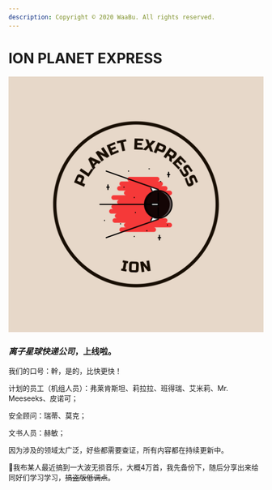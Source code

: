 ```yaml
---
description: Copyright © 2020 WaaBu. All rights reserved.
---
```


# ION PLANET EXPRESS



![](.gitbook/assets/chinese-cuisine-restaurant-logo-maker-1665c-1.png)

### _离子星球快递公司_，上线啦。

我们的口号：幹，是的，比快更快！

计划的员工（机组人员）：弗莱肯斯坦、莉拉拉、班得瑞、艾米莉、Mr. Meeseeks、皮诺可；

安全顾问：瑞蒂、莫克；

文书人员：赫敏；

因为涉及的领域太广泛，好些都需要查证，所有内容都在持续更新中。

🐸我布某人最近搞到一大波无损音乐，大概4万首，我先备份下，随后分享出来给同好们学习学习，~~搞盗版低调点~~。




